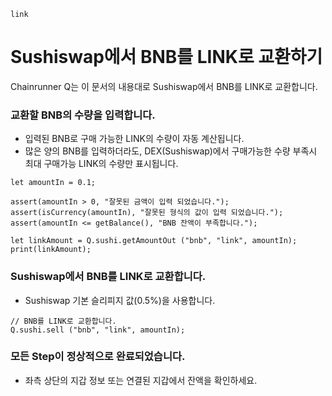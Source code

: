 ```meta-Currency
link
```

# Sushiswap에서 BNB를 LINK로 교환하기

Chainrunner Q는 이 문서의 내용대로 Sushiswap에서 BNB를 LINK로 교환합니다.

### 교환할 BNB의 수량을 입력합니다.

- 입력된 BNB로 구매 가능한 LINK의 수량이 자동 계산됩니다.
- 많은 양의 BNB를 입력하더라도, DEX(Sushiswap)에서 구매가능한 수량 부족시 최대 구매가능 LINK의 수량만 표시됩니다.

```input-Dynamic BNB
let amountIn = 0.1;
```

```input-Verify
assert(amountIn > 0, "잘못된 금액이 입력 되었습니다.");
assert(isCurrency(amountIn), "잘못된 형식의 값이 입력 되었습니다.");
assert(amountIn <= getBalance(), "BNB 잔액이 부족합니다.");
```

```output-Dynamic LINK
let linkAmount = Q.sushi.getAmountOut ("bnb", "link", amountIn);
print(linkAmount);
```

### Sushiswap에서 BNB를 LINK로 교환합니다.

- Sushiswap 기본 슬리피지 값(0.5%)을 사용합니다.

```taster
// BNB를 LINK로 교환합니다.
Q.sushi.sell ("bnb", "link", amountIn);
```

### 모든 Step이 정상적으로 완료되었습니다.

- 좌측 상단의 지갑 정보 또는 연결된 지갑에서 잔액을 확인하세요.
